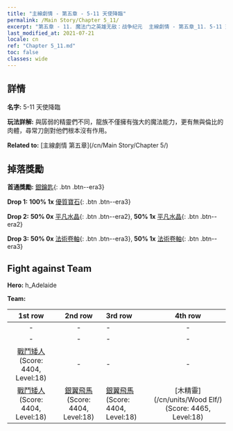 ```yaml
---
title: "主線劇情 - 第五章 - 5-11 天使降臨"
permalink: /Main Story/Chapter 5_11/
excerpt: "第五章 - 11. 魔法门之英雄无敌：战争纪元  主線劇情 - 第五章_11. 5-11 天使降臨"
last_modified_at: 2021-07-21
locale: cn
ref: "Chapter 5_11.md"
toc: false
classes: wide
---
```


## 詳情

 **名字:** 5-11 天使降臨

 **玩法詳解:** 與孱弱的精靈們不同，龍族不僅擁有強大的魔法能力，更有無與倫比的肉體，尋常刀劍對他們根本沒有作用。

 **Related to:** [主線劇情 第五章](/cn/Main Story/Chapter 5/)

## 掉落獎勵

 **首通獎勵:** [銀鑰匙](/cn/Items/con_693/){: .btn .btn--era3}

 **Drop 1:** **100% 1x** [優質寶石](/cn/Items/mat_16/){: .btn .btn--era3}

 **Drop 2:** **50% 0x** [平凡水晶](/cn/Items/mat_11/){: .btn .btn--era2}, **50% 1x** [平凡水晶](/cn/Items/mat_11/){: .btn .btn--era2}

 **Drop 3:** **50% 0x** [法術卷軸](/cn/Items/con_694/){: .btn .btn--era3}, **50% 1x** [法術卷軸](/cn/Items/con_694/){: .btn .btn--era3}


## Fight against Team
 **Hero:** h_Adelaide

 **Team:**


  | 1st row | 2nd row | 3rd row | 4th row |
  |:----:|:----:|:----|:----:|
  | - | - | - | - |
  | - | - | - | - |
  | [戰鬥矮人](/cn/units/Dwarf/) (Score: 4404, Level:18)  | - | - | - |
  | [戰鬥矮人](/cn/units/Dwarf/) (Score: 4404, Level:18)  | [銀翼飛馬](/cn/units/Pegasus/) (Score: 4404, Level:18)  | [銀翼飛馬](/cn/units/Pegasus/) (Score: 4404, Level:18)  | [木精靈](/cn/units/Wood Elf/) (Score: 4465, Level:18)  |


